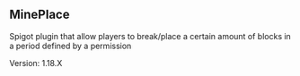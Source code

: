 ## MinePlace

Spigot plugin that allow players to break/place a certain amount of blocks in a period defined by a permission

Version: 1.18.X
